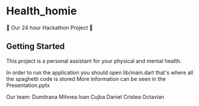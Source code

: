 # Health_homie

🥳 Our 24 hour Hackathon Project 🥳

## Getting Started

This project is a personal assistant for your physical and mental health.

In order to run the application you should open lib/main.dart that's where all the spaghetti code is stored
More information can be seen in the Presentation.pptx


Our team: 
Dumitrana Mihnea Ioan
Cujba Daniel
Cristea Octavian

